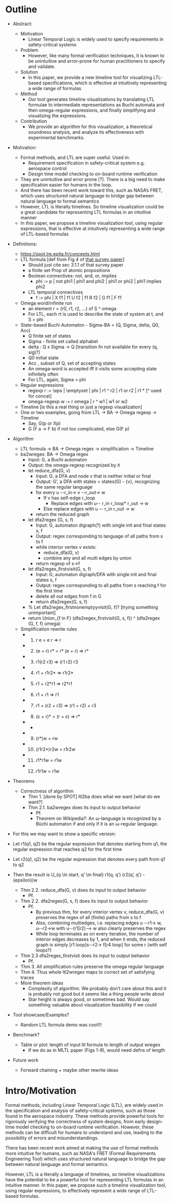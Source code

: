 # Outline

- Abstract:
  - Motivation
    - Linear Temporal Logic is widely used to specify requirements in safety-critical systems
  - Problem
    - However, like many formal verification techniques, it is known to be unintuitive and error-prone for human practitioners to specify and validate.
  - Solution
    - In this paper, we provide a new timeline tool for visualizing LTL-based specifications, which is effective at intuitively representing a wide range of formulas
  - Method
    - Our tool generates timeline visualizations by translating LTL formulae to intermediate representations as Buchi automata and then omega-regular expressions, and finally simplifying and visualizing the expressions.
  - Contribution
    - We provide an algorithm for this visualization, a theoretical soundness analysis, and analyze its effectiveness with experimental benchmarks.
- Motivation:
  - Formal methods, and LTL are super useful. Used in:
    - Requirement specification in safety-critical system e.g. aerospace control
    - Design time model checking to on-board runtime verification
  - They are unintuitive and error prone [?]. There is a big need to make specification easier for humans in the loop. 
  - And there has been recent work toward this, such as NASA’s FRET, which uses structured natural language to bridge gap between natural language to formal semantics
  - However, LTL is literally timelines. So timeline visualization could be a great candidate for representing LTL formulas in an intuitive manner
  - In this paper, we propose a timeline visualization tool, using regular expressions, that is effective at intuitively representing a wide range of LTL-based formulas
- Definitions:
  - <https://spot.lre.epita.fr/concepts.html>
  - LTL formula [def from Fig 4 of [that survey paper](https://www.researchgate.net/profile/Kristin-Rozier/publication/222531608_Linear_Temporal_Logic_Symbolic_Model_Checking/links/59e1026aaca2724cbfdb6c0c/Linear-Temporal-Logic-Symbolic-Model-Checking.pdf)]
    - Should just cite sec 3.1.1 of that survey paper
    - a finite set Prop of atomic propositions
    - Boolean connectives: not, and, or, implies
      - phi := p | not phi1 | phi1 and phi2 | phi1 or phi2 | phi1 implies phi2
    - LTL temporal connectives
      - f := phi | X f1 | f1 U f2 | f1 R f2 | G f1 | F f1
  - Omega word/infinite run
    - an element r = (r0, r1, r2, ...) of S ^ omega
    - For LTL, each rt is used to describe the state of system at t, and S = phi
  - State-based Buchi Automaton - Sigma-BA = (Q, Sigma, delta, Q0, Acc)
    - Q finite set of states
    - Sigma - finite set called alphabet
    - delta : Q x Sigma -> Q [transition fn not available for every (q, sig)?]
    - Q0 initial state
    - Acc , subset of Q, set of accepting states
    - An omega-word is accepted iff it visits some accepting state infinitely often
    - For LTL, again, Sigma = phi
  - Regular expressions
    - regexp r := \eps | \emptyset | phi | r1 ^ r2 | r1 or r2 | r1 \* [^ used for concat]
    - omega-regexp w := r omega | r ^ w1 | w1 or w2
  - Timeline [is this a real thing or just a regexp visualization]
  - One or two examples, going from LTL -> BA -> Omega regexp -> Timeline
    - Say, G(p or Xp)
    - G (F a -> F b) if not too complicated, else G(F p)
- Algorithm
  - LTL formula → BA → Omega regex → simplification → Timeline
  - ba2wregex: BA -> Omega regex
    - Input: G, a Buchi automaton
    - Output: the omega-regexp recognized by it
    - let reduce\_dfa(G, v)
      - Input: G, a DFA and node v that is neither initial or final
      - Output: G’, a DFA with states = states(G) - \{v\}, recognizing the same regular language
      - for every u --r\_in→ v --r\_out→ w
        - If v has self-edge r\_loop
          - Replace edges with u-- r\_in r\_loop\* r\_out → w
        - Else replace edges with u -- r\_in r\_out → w
      - return the reduced graph
    - let dfa2regex (G, s, f)
      - Input: G, automaton digraph(?) with single init and final states s, f 
      - Output: regex corresponding to language of all paths from s to f
      - while interior vertex v exists:
        - reduce\_dfa(G, v)
        - combine any and all multi edges by union
      - return regexp of s->f 
    - let dfa2regex\_firstvisit(G, s, f)
      - Input: G, automaton digraph/DFA with single init and final states s, f 
      - Output: regex corresponding to all paths from s reaching f for the first time
      - delete all out edges from f in G
      - return dfa2regex(G, s, f)
    - % Let dfa2regex\_firstnonemptyyvisit(G, f)? [trying something unimportant]
    - return Union\_{f in F} (dfa2regex\_firstvisit(G, s, f)) ^ (dfa2regex (G, f, f) omega)
  - Simplification rewrite rules
    - 1. r e = e r => r
    - 2. (e + r) r\* = r\* (e + r) => r\*
    - 3. r1(r2 r3) => (r1 r2) r3
    - 4. r1 + r1r2\* => r1r2\*
    - 5. r1 + r2\*r1 => r2\*r1
    - 6. r1 + r1 => r1
    - 7. r1 + (r2 + r3) => (r1 + r2) + r3
    - 8. (ε + r)\* = (r + ε) => r\*
    - -
    - 9. (r\*)w = rw
    - 10. (r1r2\*)r2w = r1r2w
    - 11. r1\*r1w = r1w
    - 12. r1r1w = r1w
- Theorems
  - Correctness of algorithm
    - Thm 1. [done by SPOT] ltl2ba does what we want [what do we want?]
    - Thm 2.1. ba2wregex does its input to output behavior
      - Pf.
      - Theorem on Wikipedia?: An ω-language is recognized by a Büchi automaton if and only if it is an ω-regular language.
- For this we may want to show a specific version: 
- Let r1(q1, q2) be the regular expression that denotes starting from q1, the regular expression that reaches q2 for the first time
- Let r2(q1, q2) be the regular expression that denotes every path from q1 to q2
- Then the result is U\_{q \in start, q’ \in final} r1(q, q’) (r2(q’, q’) - {epsilon})w
  - Thm 2.2. reduce\_dfa(G, v) does its input to output behavior
    - Pf. 
  - Thm 2.2. dfa2regex(G, s, f) does its input to output behavior
    - Pf. 
      - By previous thm, for every interior vertex v, reduce\_dfa(G, v) preserves the regex of all (finite) paths from s to f
      - Also, combining multiedges, i.e. replacing edges u --r1→ w, u--r2→w with u--(r1|r2)--> w also clearly preserves the regex
      - While loop terminates as on every iteration, the number of interior edges decreases by 1, and when it ends, the reduced graph is simply [r1 loop]s--r2→ f[r4 loop] for some r (with self loops?)
  - Thm 2.3 dfa2regex\_firstvisit does its input to output behavior
    - Pf. 
  - Thm 3. All simplification rules preserve the omega regular language
  - Thm 4. Thus whole ltl2wregex maps to correct set of satisfying traces
  - More theorem ideas
    - Complexity of algorithm. We probably don’t care about this and it is probably not good but it seems like a thing people write about
    - Star height is always good, or sometimes bad. Would say something valuable about visualization feasibility if we could

- Tool showcase/Examples?
  - Random LTL formula demo was cool!!!
- Benchmark?
  - Table or plot: length of input ltl formula to length of output wregex
    - If we do as in MLTL paper (Figs 1-8), would need defns of length
- Future work
  - Forward chaining + maybe other rewrite ideas




# Intro/Motivation
Formal methods, including Linear Temporal Logic (LTL), are widely used in the specification and analysis of safety-critical systems, such as those found in the aerospace industry. These methods provide powerful tools for rigorously verifying the correctness of system designs, from early design-time model checking to on-board runtime verification. However, these methods can be difficult for humans to understand and use, leading to the possibility of errors and misunderstandings.

There has been recent work aimed at making the use of formal methods more intuitive for humans, such as NASA's FRET (Formal Requirements Engineering Tool) which uses structured natural language to bridge the gap between natural language and formal semantics. 

However, LTL is a literally a language of timelines, so timeline visualizations have the potential to be a powerful tool for representing LTL formulas in an intuitive manner. In this paper, we propose such a timeline visualization tool, using regular expressions, to effectively represent a wide range of LTL-based formulas. 
